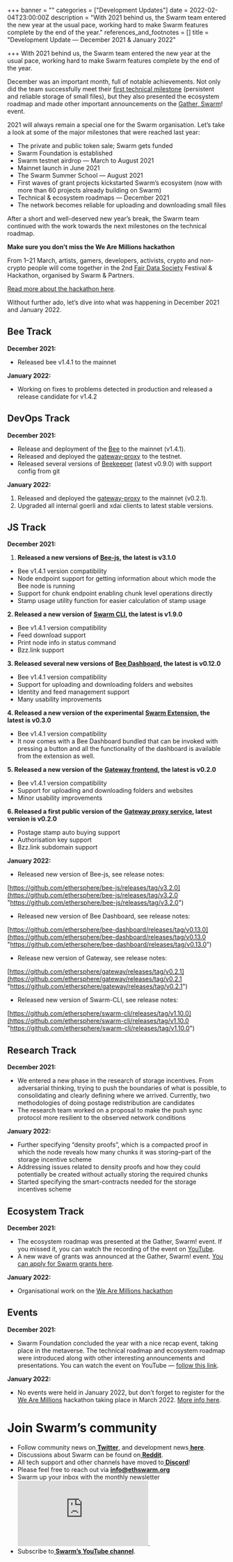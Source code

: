 +++
banner = ""
categories = ["Development Updates"]
date = 2022-02-04T23:00:00Z
description = "With 2021 behind us, the Swarm team entered the new year at the usual pace, working hard to make Swarm features complete by the end of the year."
references_and_footnotes = []
title = "Development Update — December 2021 & January 2022"

+++
With 2021 behind us, the Swarm team entered the new year at the usual pace, working hard to make Swarm features complete by the end of the year.

December was an important month, full of notable achievements. Not only did the team successfully meet their [first technical milestone](https://medium.com/ethereum-swarm/announcing-the-swarm-foundation-technical-milestones-e66bba8dc6b) (persistent and reliable storage of small files), but they also presented the ecosystem roadmap and made other important announcements on the [Gather, Swarm](https://www.youtube.com/watch?v=oNJMybgus40)! event.

2021 will always remain a special one for the Swarm organisation. Let’s take a look at some of the major milestones that were reached last year:

* The private and public token sale; Swarm gets funded
* Swarm Foundation is established
* Swarm testnet airdrop — March to August 2021
* Mainnet launch in June 2021
* The Swarm Summer School — August 2021
* First waves of grant projects kickstarted Swarm’s ecosystem (now with more than 60 projects already building on Swarm)
* Technical & ecosystem roadmaps — December 2021
* The network becomes reliable for uploading and downloading small files

After a short and well-deserved new year’s break, the Swarm team continued with the work towards the next milestones on the technical roadmap.

**Make sure you don’t miss the We Are Millions hackathon**

From 1–21 March, artists, gamers, developers, activists, crypto and non-crypto people will come together in the 2nd [Fair Data Society](https://fairdatasociety.org/) Festival & Hackathon, organised by Swarm & Partners.

[Read more about the hackathon here](https://medium.com/ethereum-swarm/we-are-millions-building-a-better-web-48687b03f8dd).

Without further ado, let’s dive into what was happening in December 2021 and January 2022.

## **Bee Track**

**December 2021:**

* Released bee v1.4.1 to the mainnet

**January 2022:**

* Working on fixes to problems detected in production and released a release candidate for v1.4.2

## **DevOps Track**

**December 2021:**

* Release and deployment of the [Bee](https://github.com/ethersphere/bee) to the mainnet (v1.4.1).
* Released and deployed the [gateway-proxy](https://github.com/ethersphere/gateway-proxy) to the testnet.
* Released several versions of [Beekeeper](https://github.com/ethersphere/beekeeper) (latest v0.9.0) with support config from git

**January 2022:**

1. Released and deployed the [gateway-proxy](https://github.com/ethersphere/gateway-proxy) to the mainnet (v0.2.1).
2. Upgraded all internal goerli and xdai clients to latest stable versions.

## **JS Track**

**December 2021:**

1. **Released a new versions of** [**Bee-js**](https://github.com/ethersphere/bee-js)**, the latest is v3.1.0**

* Bee v1.4.1 version compatibility
* Node endpoint support for getting information about which mode the Bee node is running
* Support for chunk endpoint enabling chunk level operations directly
* Stamp usage utility function for easier calculation of stamp usage

**2. Released a new version of** [**Swarm CLI**](https://github.com/ethersphere/swarm-cli)**, the latest is v1.9.0**

* Bee v1.4.1 version compatibility
* Feed download support
* Print node info in status command
* Bzz.link support

**3. Released several new versions of** [**Bee Dashboard**](https://github.com/ethersphere/bee-dashboard)**, the latest is v0.12.0**

* Bee v1.4.1 version compatibility
* Support for uploading and downloading folders and websites
* Identity and feed management support
* Many usability improvements

**4. Released a new version of the experimental** [**Swarm Extension**](https://github.com/ethersphere/swarm-extension)**, the latest is v0.3.0**

* Bee v1.4.1 version compatibility
* It now comes with a Bee Dashboard bundled that can be invoked with pressing a button and all the functionality of the dashboard is available from the extension as well.

**5. Released a new version of the** [**Gateway frontend**](https://github.com/ethersphere/gateway)**, the latest is v0.2.0**

* Bee v1.4.1 version compatibility
* Support for uploading and downloading folders and websites
* Minor usability improvements

**6. Released a first public version of the** [**Gateway proxy service**](https://github.com/ethersphere/gateway-proxy)**, latest version is v0.2.0**

* Postage stamp auto buying support
* Authorisation key support
* Bzz.link subdomain support

**January 2022:**

* Released new version of Bee-js, see release notes:

[https://github.com/ethersphere/bee-js/releases/tag/v3.2.0](https://github.com/ethersphere/bee-js/releases/tag/v3.2.0 "https://github.com/ethersphere/bee-js/releases/tag/v3.2.0")

* Released new version of Bee Dashboard, see release notes:

[https://github.com/ethersphere/bee-dashboard/releases/tag/v0.13.0](https://github.com/ethersphere/bee-dashboard/releases/tag/v0.13.0 "https://github.com/ethersphere/bee-dashboard/releases/tag/v0.13.0")

* Release new version of Gateway, see release notes:

[https://github.com/ethersphere/gateway/releases/tag/v0.2.1](https://github.com/ethersphere/gateway/releases/tag/v0.2.1 "https://github.com/ethersphere/gateway/releases/tag/v0.2.1")

* Released new version of Swarm-CLI, see release notes:

[https://github.com/ethersphere/swarm-cli/releases/tag/v1.10.0](https://github.com/ethersphere/swarm-cli/releases/tag/v1.10.0 "https://github.com/ethersphere/swarm-cli/releases/tag/v1.10.0")

## **Research Track**

**December 2021:**

* We entered a new phase in the research of storage incentives. From adversarial thinking, trying to push the boundaries of what is possible, to consolidating and clearly defining where we arrived. Currently, two methodologies of doing postage redistribution are candidates
* The research team worked on a proposal to make the push sync protocol more resilient to the observed network conditions

**January 2022:**

* Further specifying “density proofs”, which is a compacted proof in which the node reveals how many chunks it was storing–part of the storage incentive scheme
* Addressing issues related to density proofs and how they could potentially be created without actually storing the required chunks
* Started specifying the smart-contracts needed for the storage incentives scheme

## **Ecosystem Track**

**December 2021:**

* The ecosystem roadmap was presented at the Gather, Swarm! event. If you missed it, you can watch the recording of the event on [YouTube](https://www.youtube.com/watch?v=oNJMybgus40).
* A new wave of grants was announced at the Gather, Swarm! event. [You can apply for Swarm grants here](https://my.ethswarm.org/grants).

**January 2022:**

* Organisational work on the [We Are Millions hackathon](https://medium.com/ethereum-swarm/we-are-millions-building-a-better-web-48687b03f8dd)

## **Events**

**December 2021:**

* Swarm Foundation concluded the year with a nice recap event, taking place in the metaverse. The technical roadmap and ecosystem roadmap were introduced along with other interesting announcements and presentations. You can watch the event on YouTube — [follow this link](https://www.youtube.com/watch?v=oNJMybgus40).

**January 2022:**

* No events were held in January 2022, but don’t forget to register for the [We Are Millions](https://www.wearemillions.online/) hackathon taking place in March 2022. [More info here](https://medium.com/ethereum-swarm/we-are-millions-building-a-better-web-48687b03f8dd).

# Join Swarm’s community

* Follow community news on[ **Twitter**](https://twitter.com/ethswarmhive), and development news[ **here**](https://twitter.com/ethswarm).
* Discussions about Swarm can be found on[ **Reddit**](https://www.reddit.com/r/ethswarm/).
* All tech support and other channels have moved to[ **Discord**](https://discord.gg/wdghaQsGq5)!
* Please feel free to reach out via **info@ethswarm.org**
* Swarm up your inbox with the monthly newsletter![ **Subscribe here**](https://www.ethswarm.org/newsletter.html).
* Subscribe to[ **Swarm’s YouTube channel**](https://www.youtube.com/channel/UCu6ywn9MTqdREuE6xuRkskA/videos).